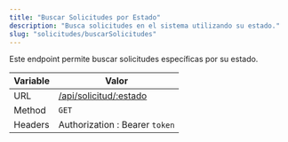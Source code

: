 ```yaml
---
title: "Buscar Solicitudes por Estado"
description: "Busca solicitudes en el sistema utilizando su estado."
slug: "solicitudes/buscarSolicitudes"
---
```


Este endpoint permite buscar solicitudes específicas por su estado.

| Variable | Valor                                            |
| -------- | ------------------------------------------------ |
| URL      | [/api/solicitud/:estado](/api/solicitud/:estado) |
| Method   | `GET`                                            |
| Headers  | Authorization : Bearer `token`                   |
